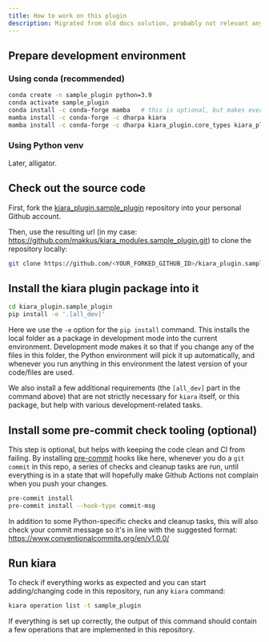 ```yaml
---
title: How to work on this plugin
description: Migrated from old docs solution, probably not relevant anymore?
---
```


## Prepare development environment

### Using conda (recommended)

```sh
conda create -n sample_plugin python=3.9
conda activate sample_plugin
conda install -c conda-forge mamba   # this is optional, but makes everything install related much faster, if you don't use it, replace 'mamba' with 'conda' below
mamba install -c conda-forge -c dharpa kiara
mamba install -c conda-forge -c dharpa kiara_plugin.core_types kiara_plugin.tabular   # optional, adjust which plugin packages you depend on, those two are quite common
```

### Using Python venv

Later, alligator.

## Check out the source code

First, fork the [kiara_plugin.sample_plugin](https://github.com/DHARPA-Project/kiara_plugin.sample_plugin) repository into your personal Github account.

Then, use the resulting url (in my case: https://github.com/makkus/kiara_modules.sample_plugin.git) to clone the repository locally:

```sh
git clone https://github.com/<YOUR_FORKED_GITHUB_ID>/kiara_plugin.sample_plugin
```

## Install the kiara plugin package into it

```sh
cd kiara_plugin.sample_plugin
pip install -e '.[all_dev]'
```

Here we use the `-e` option for the `pip install` command. This installs the local folder as a package in development mode into the current environment. Development mode makes it so that if you change any of the files in this folder, the Python environment will pick it up automatically, and whenever you run anything in this environment the latest version of your code/files are used.

We also install a few additional requirements (the `[all_dev]` part in the command above) that are not strictly necessary for `kiara` itself, or this package, but help with various development-related tasks.

## Install some pre-commit check tooling (optional)

This step is optional, but helps with keeping the code clean and CI from failing. By installing [pre-commit](https://pre-commit.com/) hooks like here,
whenever you do a `git commit` in this repo, a series of checks and cleanup tasks are run, until everything is in a state
that will hopefully make Github Actions not complain when you push your changes.

```sh
pre-commit install
pre-commit install --hook-type commit-msg
```

In addition to some Python-specific checks and cleanup tasks, this will also check your commit message so it's in line with the suggested format:
https://www.conventionalcommits.org/en/v1.0.0/

## Run kiara

To check if everything works as expected and you can start adding/changing code in this repository, run any `kiara` command:

```sh
kiara operation list -t sample_plugin
```

If everything is set up correctly, the output of this command should contain a few operations that are implemented in this repository.
